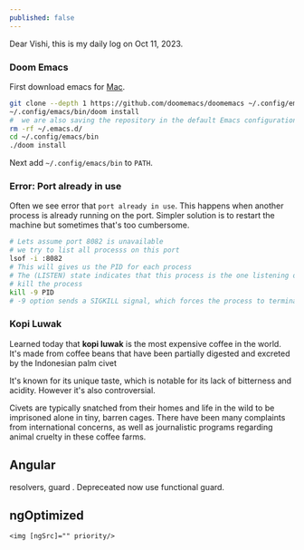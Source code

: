 ```yaml
---
published: false
---
```

Dear Vishi, this is my daily log on Oct 11, 2023.

### Doom Emacs

First download emacs for [Mac](https://emacsformacosx.com/).

```bash
git clone --depth 1 https://github.com/doomemacs/doomemacs ~/.config/emacs
~/.config/emacs/bin/doom install
#  we are also saving the repository in the default Emacs configuration directory. Because of that, we need to make sure the directory does not exist by typing this command
rm -rf ~/.emacs.d/
cd ~/.config/emacs/bin
./doom install
```

Next add `~/.config/emacs/bin` to `PATH`.

### Error: Port already in use

Often we see error that `port already in use`. This happens when another process is already running on the port. Simpler solution is to restart the machine but sometimes that's too cumbersome.

```bash
# Lets assume port 8082 is unavailable
# we try to list all processs on this port
lsof -i :8082
# This will gives us the PID for each process
# The (LISTEN) state indicates that this process is the one listening on the port
# kill the process
kill -9 PID
# -9 option sends a SIGKILL signal, which forces the process to terminate immediately
```

### Kopi Luwak

Learned today that **kopi luwak** is the most expensive coffee in the world. It's made from coffee beans that have been partially digested and excreted by the Indonesian palm civet

It's known for its unique taste, which is notable for its lack of bitterness and acidity. However it's also controversial.

Civets are typically snatched from their homes and life in the wild to be imprisoned alone in tiny, barren cages. There have been many complaints from international concerns, as well as journalistic programs regarding animal cruelty in these coffee farms.


## Angular

resolvers, guard . Depreceated now use functional guard.



## ngOptimized

```
<img [ngSrc]="" priority/>


```

```
